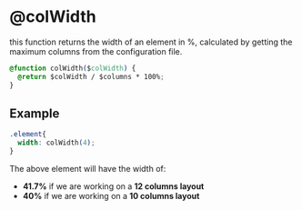 # @colWidth

this function returns the width of an element in %, calculated by getting the maximum columns from the configuration file.

```css
@function colWidth($colWidth) {
  @return $colWidth / $columns * 100%;
}
```

## Example

```css
.element{
  width: colWidth(4);
}
```

The above element will have the width of:

- **41.7%** if we are working on a **12 columns layout**
- **40%** if we are working on a **10 columns layout**